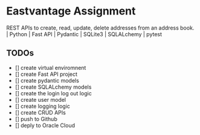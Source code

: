 # Eastvantage Assignment

REST APIs to create, read, update, delete addresses from an address book. | Python | Fast API | Pydantic | SQLite3 | SQLALchemy | pytest


## TODOs
- [] create virtual enviromnent
- [] create Fast API project
- [] create pydantic models
- [] create SQLALchemy models
- [] create the login log out logic
- [] create user model
- [] create logging logic
- [] create CRUD APIs
- [] push to Github
- [] deply to Oracle Cloud